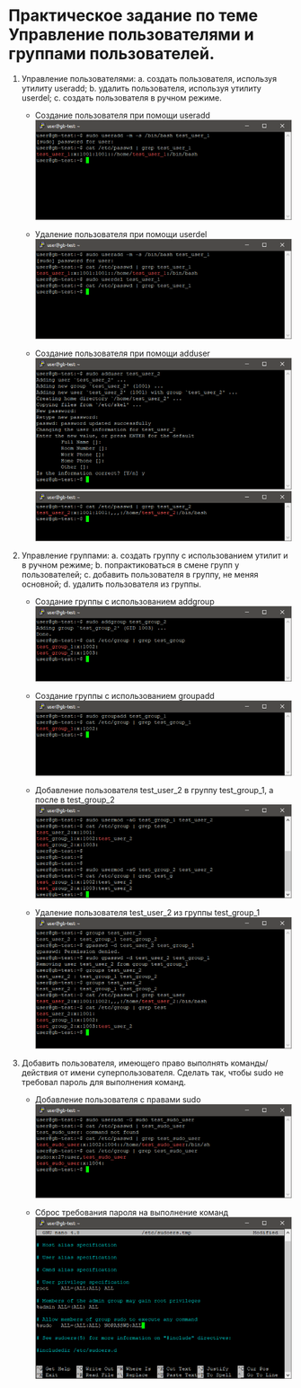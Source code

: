 # Практическое задание по теме Управление пользователями и группами пользователей.

1. Управление пользователями: a. создать пользователя, используя утилиту useradd; b. удалить пользователя, используя утилиту userdel; c. создать пользователя в ручном режиме.

    * Создание пользователя при помощи useradd  
    ![sample text](img/make-test-user.PNG)

    * Удаление пользователя при помощи userdel  
    ![sample text](img/delete-test-user.PNG)

    * Создание пользователя при помощи adduser  
    ![sample text](img/adduser.PNG)  
    ![sample text](img/adduser-info.PNG)

1. Управление группами: a. создать группу с использованием утилит и в ручном режиме; b. попрактиковаться в смене групп у пользователей; c. добавить пользователя в группу, не меняя основной; d. удалить пользователя из группы.

    * Создание группы с использованием addgroup  
    ![sample text](img/addgroup.PNG)

    * Создание группы с использованием groupadd  
    ![sample text](img/groupadd.PNG)

    * Добавление пользователя test_user_2 в группу test_group_1, а после в test_group_2  
    ![sample text](img/add-user-to-groups.PNG)

    * Удаление пользователя test_user_2 из группы test_group_1  
    ![sample text](img/del-user-from-group.PNG)


1. Добавить пользователя, имеющего право выполнять команды/действия от имени суперпользователя. Сделать так, чтобы sudo не требовал пароль для выполнения команд.

    * Добавление пользователя с правами sudo  
    ![sample text](img/sudo_user.PNG)

    * Сброс требования пароля на выполнение команд  
    ![sample text](img/sudo-nopass.PNG)
